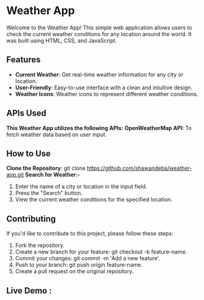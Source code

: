 # Weather App

Welcome to the Weather App! This simple web application allows users to check the current weather conditions for any location around the world. It was built using HTML, CSS, and JavaScript.

## Features

- **Current Weather**: Get real-time weather information for any city or location.
- **User-Friendly**: Easy-to-use interface with a clean and intuitive design.
- **Weather Icons**: Weather icons to represent different weather conditions.

## APIs Used

**This Weather App utilizes the following APIs:**
**OpenWeatherMap API:** To fetch weather data based on user input.

## How to Use

**Clone the Repository**: git clone https://github.com/shawandeba/weather-app.git
**Search for Weather:-**
1. Enter the name of a city or location in the input field.
2. Press the "Search" button.
4. View the current weather conditions for the specified location.

## Contributing

If you'd like to contribute to this project, please follow these steps:

1. Fork the repository.
2. Create a new branch for your feature: git checkout -b feature-name.
3. Commit your changes: git commit -m 'Add a new feature'.
4. Push to your branch: git push origin feature-name.
5. Create a pull request on the original repository.

## Live Demo : 
